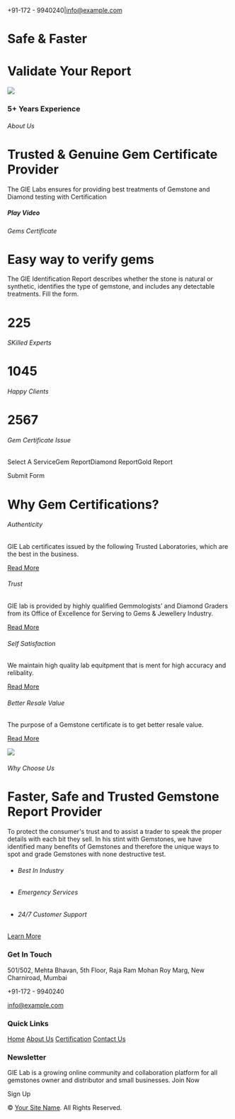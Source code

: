 +91-172 - 9940240\|info@example.com

# Safe & Faster

# Validate Your Report

![](https://gie-labs.com/img/gemstone.jpg)

### 5+ Years Experience

###### About Us

# Trusted & Genuine Gem Certificate Provider

The GIE Labs ensures for providing best treatments of Gemstone and Diamond testing with Certification

##### Play Video

###### Gems Certificate

# Easy way to verify gems

The GIE Identification Report describes whether the stone is natural or synthetic, identifies the type of gemstone, and includes any detectable treatments. Fill the form.

# 225

###### SKilled Experts

# 1045

###### Happy Clients

# 2567

###### Gem Certificate Issue

Select A ServiceGem ReportDiamond ReportGold Report

Submit Form

# Why Gem Certifications?

###### Authenticity

GIE Lab certificates issued by the following Trusted Laboratories, which are the best in the business.

[Read More](https://gie-labs.com/#)

###### Trust

GIE lab is provided by highly qualified Gemmologists’ and Diamond Graders from its Office of Excellence for Serving to Gems & Jewellery Industry.

[Read More](https://gie-labs.com/#)

###### Self Satisfaction

We maintain high quality lab equitpment that is ment for high accuracy and relibality.

[Read More](https://gie-labs.com/#)

###### Better Resale Value

The purpose of a Gemstone certificate is to get better resale value.

[Read More](https://gie-labs.com/#)

![](https://gie-labs.com/img/gem%20test.jpg)

###### Why Choose Us

# Faster, Safe and Trusted Gemstone Report Provider

To protect the consumer's trust and to assist a trader to speak the proper details with each bit they sell. In his stint with Gemstones, we have identified many benefits of Gemstones and therefore the unique ways to spot and grade Gemstones with none destructive test.

- ###### Best In Industry

- ###### Emergency Services

- ###### 24/7 Customer Support


[Learn More](https://gie-labs.com/)

### Get In Touch

501/502, Mehta Bhavan, 5th Floor, Raja Ram Mohan Roy Marg, New Charniroad, Mumbai

+91-172 - 9940240

info@example.com

### Quick Links

[Home](https://gie-labs.com/index.php) [About Us](https://gie-labs.com/about.php) [Certification](https://gie-labs.com/certification.php) [Contact Us](https://gie-labs.com/contact.php)

### Newsletter

GIE Lab is a growing online community and collaboration platform for all gemstones owner and distributor and small businesses. Join Now

Sign Up

© [Your Site Name](https://gie-labs.com/#). All Rights Reserved.